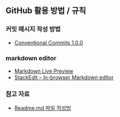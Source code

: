 ## GitHub 활용 방법 / 규칙


### 커밋 메시지 작성 방법
- [Conventional Commits 1.0.0](https://www.conventionalcommits.org/ko/v1.0.0/)


### markdown editor
- [Markdown Live Preview](https://markdownlivepreview.com/)
- [StackEdit – In-browser Markdown editor](https://stackedit.io/)


### 참고 자료
- [Readme.md 파일 작성법](https://velog.io/@gmlstjq123/Readme.md-%ED%8C%8C%EC%9D%BC-%EC%9E%91%EC%84%B1%EB%B2%95)
